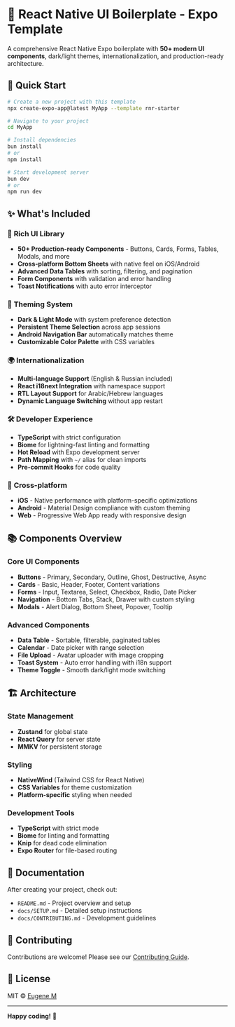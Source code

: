 # 🚀 React Native UI Boilerplate - Expo Template

A comprehensive React Native Expo boilerplate with **50+ modern UI components**, dark/light themes, internationalization, and production-ready architecture.

## 🚀 Quick Start

```bash
# Create a new project with this template
npx create-expo-app@latest MyApp --template rnr-starter

# Navigate to your project
cd MyApp

# Install dependencies
bun install
# or
npm install

# Start development server
bun dev
# or
npm run dev
```

## ✨ What's Included

### 🎨 **Rich UI Library**
- **50+ Production-ready Components** - Buttons, Cards, Forms, Tables, Modals, and more
- **Cross-platform Bottom Sheets** with native feel on iOS/Android
- **Advanced Data Tables** with sorting, filtering, and pagination
- **Form Components** with validation and error handling
- **Toast Notifications** with auto error interceptor

### 🌙 **Theming System**
- **Dark & Light Mode** with system preference detection
- **Persistent Theme Selection** across app sessions
- **Android Navigation Bar** automatically matches theme
- **Customizable Color Palette** with CSS variables

### 🌍 **Internationalization**
- **Multi-language Support** (English & Russian included)
- **React i18next Integration** with namespace support
- **RTL Layout Support** for Arabic/Hebrew languages
- **Dynamic Language Switching** without app restart

### 🛠 **Developer Experience**
- **TypeScript** with strict configuration
- **Biome** for lightning-fast linting and formatting
- **Hot Reload** with Expo development server
- **Path Mapping** with `~/` alias for clean imports
- **Pre-commit Hooks** for code quality

### 📱 **Cross-platform**
- **iOS** - Native performance with platform-specific optimizations
- **Android** - Material Design compliance with custom theming
- **Web** - Progressive Web App ready with responsive design

## 📚 Components Overview

### Core UI Components
- **Buttons** - Primary, Secondary, Outline, Ghost, Destructive, Async
- **Cards** - Basic, Header, Footer, Content variations
- **Forms** - Input, Textarea, Select, Checkbox, Radio, Date Picker
- **Navigation** - Bottom Tabs, Stack, Drawer with custom styling
- **Modals** - Alert Dialog, Bottom Sheet, Popover, Tooltip

### Advanced Components
- **Data Table** - Sortable, filterable, paginated tables
- **Calendar** - Date picker with range selection
- **File Upload** - Avatar uploader with image cropping
- **Toast System** - Auto error handling with i18n support
- **Theme Toggle** - Smooth dark/light mode switching

## 🏗 Architecture

### State Management
- **Zustand** for global state
- **React Query** for server state
- **MMKV** for persistent storage

### Styling
- **NativeWind** (Tailwind CSS for React Native)
- **CSS Variables** for theme customization
- **Platform-specific** styling when needed

### Development Tools
- **TypeScript** with strict mode
- **Biome** for linting and formatting
- **Knip** for dead code elimination
- **Expo Router** for file-based routing

## 📖 Documentation

After creating your project, check out:
- `README.md` - Project overview and setup
- `docs/SETUP.md` - Detailed setup instructions
- `docs/CONTRIBUTING.md` - Development guidelines

## 🤝 Contributing

Contributions are welcome! Please see our [Contributing Guide](https://github.com/eugene-m/create-expo-app-rnr-starter/blob/main/docs/CONTRIBUTING.md).

## 📝 License

MIT © [Eugene M](https://github.com/eugene-m)

---

**Happy coding!** 🎉
